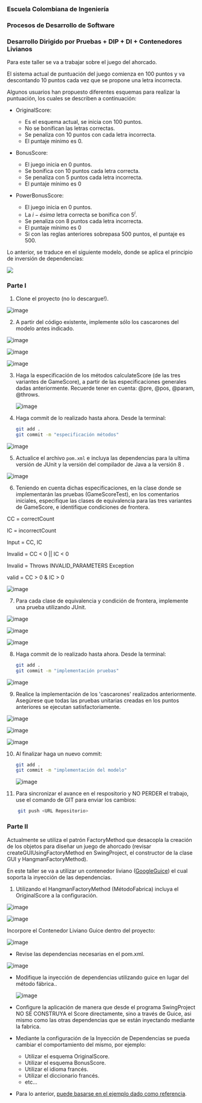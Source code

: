 ### Escuela Colombiana de Ingeniería

### Procesos de Desarrollo de Software

### Desarrollo Dirigido por Pruebas + DIP + DI + Contenedores Livianos


Para este taller se va a trabajar sobre el juego del ahorcado.

El sistema actual de puntuación del juego comienza en 100 puntos y va
descontando 10 puntos cada vez que se propone una letra incorrecta.

Algunos usuarios han propuesto diferentes esquemas para realizar la
puntuación, los cuales se describen a continuación:

* OriginalScore: 
    * Es el esquema actual, se inicia con 100 puntos.
    * No se bonifican las letras correctas.
    * Se penaliza con 10 puntos con cada letra incorrecta.
    * El puntaje minimo es 0.

* BonusScore: 
    * El juego inicia en 0 puntos.
    * Se bonifica con 10 puntos cada letra correcta.
    * Se penaliza con 5 puntos cada letra incorrecta.
    * El puntaje mínimo es 0
    
* PowerBonusScore:
    * El juego inicia en 0 puntos.
    * La $i-ésima$ letra correcta se bonifica con $5^i$.
    * Se penaliza con 8 puntos cada letra incorrecta.
    * El puntaje mínimo es 0
    * Si con las reglas anteriores sobrepasa 500 puntos, el puntaje es
      500.

Lo anterior, se traduce en el siguiente modelo, donde se aplica el
principio de inversión de dependencias:


![](img/model.png)


### Parte I

1. Clone el proyecto (no lo descargue!).

![image](https://user-images.githubusercontent.com/63822072/192019496-83126433-a69f-4b65-9d34-6fb64a3389fe.png)

   
2. A partir del código existente, implemente sólo los cascarones del
   modelo antes indicado.
   
 ![image](https://user-images.githubusercontent.com/63822072/192025340-dadc607f-5d8b-41aa-bac7-26a2256c1bfc.png)

![image](https://user-images.githubusercontent.com/63822072/192025376-186e7a57-ff14-4add-a424-7c92f0f9a350.png)

![image](https://user-images.githubusercontent.com/63822072/192025403-e55b348d-1f47-44b7-8a5a-53c808128381.png)


3. Haga la especificación de los métodos calculateScore (de las tres
   variantes de GameScore), a partir de las especificaciones
   generales dadas anteriormente. Recuerde tener en cuenta: @pre,
   @pos, @param, @throws.
   
   ![image](https://user-images.githubusercontent.com/63822072/192025496-4ec1fa15-6890-4b6e-ae2f-10b8b33e6481.png)


4. Haga commit de lo realizado hasta ahora. Desde la terminal:

	```bash		
	git add .			
	git commit -m "especificación métodos"
	```
	
![image](https://user-images.githubusercontent.com/63822072/192026178-d53bf614-3103-4485-ba04-1e582f88ef0f.png)


5. Actualice el archivo `pom.xml` e incluya las dependencias para la ultima versión de JUnit y la versión del compilador de Java a la versión 8 .

![image](https://user-images.githubusercontent.com/63822072/192026528-84d9931c-2a9c-4de5-94d6-58098a016b0e.png)

   
6. Teniendo en cuenta dichas especificaciones, en la clase donde se
   implementarán las pruebas (GameScoreTest), en los
   comentarios iniciales, especifique las clases de equivalencia para
   las tres variantes de GameScore, e identifique
   condiciones de frontera. 
   
CC = correctCount

IC = incorrectCount

Input = CC, IC

Invalid = CC < 0 || IC < 0

Invalid = Throws INVALID_PARAMETERS Exception

valid = CC > 0 & IC > 0

![image](https://user-images.githubusercontent.com/63822072/192068255-0eb8fc20-f4fd-4d04-b26a-ef4d2ca87386.png)

   
7. Para cada clase de equivalencia y condición de frontera, implemente
   una prueba utilizando JUnit.

![image](https://user-images.githubusercontent.com/63822072/192070288-e11a165c-88f6-4330-9878-87ef7306a55e.png)

![image](https://user-images.githubusercontent.com/63822072/192070298-c6aa7cd9-0a52-4d37-93d5-cc0544eec142.png)

![image](https://user-images.githubusercontent.com/63822072/192070310-aff5093d-4d93-4677-b8dc-fc1b24db2146.png)

8. Haga commit de lo realizado hasta ahora. Desde la terminal:

	```bash		
	git add .			
	git commit -m "implementación pruebas"
	```
![image](https://user-images.githubusercontent.com/63822072/192070363-3a6da7ea-9652-4174-bd54-4e48a2c47755.png)
 

9. Realice la implementación de los 'cascarones' realizados anteriormente.
   Asegúrese que todas las pruebas unitarias creadas en los puntos anteriores
   se ejecutan satisfactoriamente.

![image](https://user-images.githubusercontent.com/63822072/192075313-36eb5009-44dc-46ec-9f42-7b66757bbd46.png)

![image](https://user-images.githubusercontent.com/63822072/192075409-202de755-612b-47ce-8056-f6e1285d53c4.png)

![image](https://user-images.githubusercontent.com/63822072/192075424-cbc4cdca-fae7-438c-82cc-d5ba4862a503.png)




10. Al finalizar haga un nuevo commit:

	```bash		
	git add .			
	git commit -m "implementación del modelo"
	```
	
	![image](https://user-images.githubusercontent.com/63822072/192075644-715a0681-9471-4da5-8248-0bb7efa849ed.png)


11. Para sincronizar el avance en el respositorio y NO PERDER el trabajo, use
    el comando de GIT para enviar los cambios:

```bash	
	git push <URL Repositorio>	
```


### Parte II

Actualmente se utiliza el patrón FactoryMethod
que desacopla la creación de los objetos para diseñar un juego
de ahorcado (revisar createGUIUsingFactoryMethod en SwingProject, el
constructor de la clase GUI y HangmanFactoryMethod).

En este taller se va a utilizar un contenedor liviano ([GoogleGuice](https://github.com/google/guice)) el cual soporta la inyección de las dependencias.

1. Utilizando el HangmanFactoryMethod (MétodoFabrica) incluya el
   OriginalScore a la configuración.
   
 ![image](https://user-images.githubusercontent.com/63822072/192077366-79d47687-2b8a-45d4-bf1d-787557dda158.png)

![image](https://user-images.githubusercontent.com/63822072/192077372-e8dbdc40-a8bc-4af7-951b-e7bc94f17d67.png)


Incorpore el Contenedor Liviano Guice dentro del proyecto:

![image](https://user-images.githubusercontent.com/63822072/192077386-1e53a859-41c3-4d27-a6e8-09e0ded66581.png)

* Revise las dependencias necesarias en el pom.xml.

![image](https://user-images.githubusercontent.com/63822072/192077411-b0a5fc09-2938-45cb-9b06-4812c5e9a456.png)

* Modifique la inyección de dependencias utilizando guice en lugar del
  método fábrica..
  
  ![image](https://user-images.githubusercontent.com/63822072/192077753-e80eb9eb-1dcf-4502-84c8-fcaa40c1fd00.png)

* Configure la aplicación de manera que desde el programa SwingProject
  NO SE CONSTRUYA el Score directamente, sino a través de Guice, asi
  mismo como las otras dependencias que se están inyectando mediante
  la fabrica.
* Mediante la configuración de la Inyección de
  Dependencias se pueda cambiar el comportamiento del mismo, por
  ejemplo:
	* Utilizar el esquema OriginalScore.
	* Utilizar el esquema BonusScore.
	* Utilizar el idioma francés.
    * Utilizar el diccionario francés.
	* etc...
* Para lo anterior, [puede basarse en el ejemplo dado como
  referencia](https://github.com/PDSW-ECI/LightweighContainers_DepenendecyInjectionIntro-WordProcessor).
